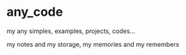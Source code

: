 # any_code

my any simples, examples, projects, codes...

my notes and my storage, my memories and my remembers

